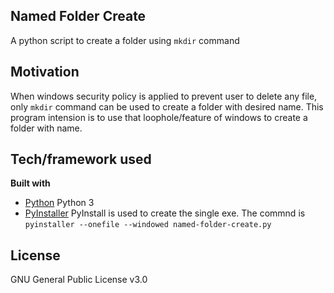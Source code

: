 ## Named Folder Create
A python script to create a folder using `mkdir` command

## Motivation
When windows security policy is applied to prevent user to delete any file, only `mkdir` command can be used to create a folder with desired name. This program intension is to use that loophole/feature of windows to create a folder with name. 

## Tech/framework used
<b>Built with</b>
- [Python](https://www.python.org) Python 3
- [PyInstaller](https://www.pyinstaller.org) PyInstall is used to create the single exe. The commnd is `pyinstaller --onefile --windowed named-folder-create.py` 

## License
GNU General Public License v3.0
